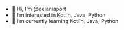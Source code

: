 - 👋 Hi, I’m @delaniaport
- 👀 I’m interested in Kotlin, Java, Python
- 🌱 I’m currently learning Kotlin, Java, Python

<!---
delaniaport/delaniaport is a ✨ special ✨ repository because its `README.md` (this file) appears on your GitHub profile.
You can click the Preview link to take a look at your changes.
--->
